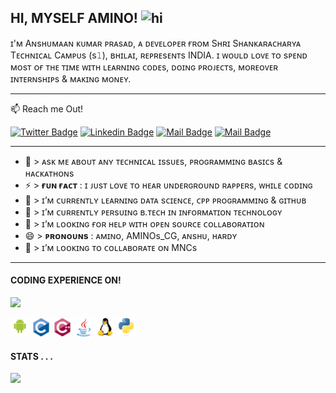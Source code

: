 ## HI, MYSELF AMINO! <img src="https://user-images.githubusercontent.com/1303154/88677602-1635ba80-d120-11ea-84d8-d263ba5fc3c0.gif" width="28px" alt="hi">

ɪ'ᴍ Aɴsʜᴜᴍᴀᴀɴ ᴋᴜᴍᴀʀ ᴘʀᴀsᴀᴅ, ᴀ ᴅᴇᴠᴇʟᴏᴘᴇʀ ғʀᴏᴍ Sʜʀɪ Sʜᴀɴᴋᴀʀᴀᴄʜᴀʀʏᴀ Tᴇᴄʜɴɪᴄᴀʟ Cᴀᴍᴘᴜs (s𝟷), ʙʜɪʟᴀɪ, ʀᴇᴘʀᴇsᴇɴᴛs INDIA. ɪ ᴡᴏᴜʟᴅ ʟᴏᴠᴇ ᴛᴏ sᴘᴇɴᴅ ᴍᴏsᴛ ᴏғ ᴛʜᴇ ᴛɪᴍᴇ ᴡɪᴛʜ ʟᴇᴀʀɴɪɴɢ ᴄᴏᴅᴇs, ᴅᴏɪɴɢ ᴘʀᴏᴊᴇᴄᴛs, ᴍᴏʀᴇᴏᴠᴇʀ ɪɴᴛᴇʀɴsʜɪᴘs & ᴍᴀᴋɪɴɢ ᴍᴏɴᴇʏ.

________________________________________________________________________________________________________________________________________________________________________________

:mailbox: Reach me Out!

[![Twitter Badge](https://img.shields.io/badge/-@prasad_saab-1ca0f1?style=flat&labelColor=1ca0f1&logo=twitter&logoColor=white&link=https://twitter.com/prasad_saab)](https://twitter.com/prasad_saab) [![Linkedin Badge](https://img.shields.io/badge/-Anshumaan_Kumar_Prasad-0e76a8?style=flat&labelColor=0e76a8&logo=linkedin&logoColor=white)](https://www.linkedin.com/in/anshumaan-kumar-prasad-19-amino/) [![Mail Badge](https://img.shields.io/badge/-@anshumaankumarprasad-e84393?style=flat&labelColor=e84393&logo=instagram&logoColor=white)](https://instagram.com/anshumaankumarprasad) [![Mail Badge](https://img.shields.io/badge/-AMINOs_CG-c0392b?style=flat&labelColor=c0392b&logo=gmail&logoColor=white)](mailto:anshumaankrprasad76@gmail.com)

_____________________________________________________________________________________________________________________________________________________________________________

- 💬 > ᴀsᴋ ᴍᴇ ᴀʙᴏᴜᴛ ᴀɴʏ ᴛᴇᴄʜɴɪᴄᴀʟ ɪssᴜᴇs, ᴘʀᴏɢʀᴀᴍᴍɪɴɢ ʙᴀsɪᴄs & ʜᴀᴄᴋᴀᴛʜᴏɴs
- ⚡ > **ғᴜɴ ғᴀᴄᴛ** : ɪ ᴊᴜsᴛ ʟᴏᴠᴇ ᴛᴏ ʜᴇᴀʀ ᴜɴᴅᴇʀɢʀᴏᴜɴᴅ ʀᴀᴘᴘᴇʀs, ᴡʜɪʟᴇ ᴄᴏᴅɪɴɢ
- 🌱 > ɪ’ᴍ ᴄᴜʀʀᴇɴᴛʟʏ ʟᴇᴀʀɴɪɴɢ ᴅᴀᴛᴀ sᴄɪᴇɴᴄᴇ, ᴄᴘᴘ ᴘʀᴏɢʀᴀᴍᴍɪɴɢ & ɢɪᴛʜᴜʙ
- 🔭 > ɪ’ᴍ ᴄᴜʀʀᴇɴᴛʟʏ ᴘᴇʀsᴜɪɴɢ ʙ.ᴛᴇᴄʜ ɪɴ ɪɴғᴏʀᴍᴀᴛɪᴏɴ ᴛᴇᴄʜɴᴏʟᴏɢʏ
- 🤔 > ɪ’ᴍ ʟᴏᴏᴋɪɴɢ ғᴏʀ ʜᴇʟᴘ ᴡɪᴛʜ ᴏᴘᴇɴ sᴏᴜʀᴄᴇ ᴄᴏʟʟᴀʙᴏʀᴀᴛɪᴏɴ
- 😄 > **ᴘʀᴏɴᴏᴜɴs** : ᴀᴍɪɴᴏ, AMINOs_CG, ᴀɴsʜᴜ, ʜᴀʀᴅʏ
- 👯 >  ɪ’ᴍ ʟᴏᴏᴋɪɴɢ ᴛᴏ ᴄᴏʟʟᴀʙᴏʀᴀᴛᴇ ᴏɴ MNCs

________________________________________________________________________________________________________________________________________________________________________________

#### CODING EXPERIENCE ON!

<img height="25" src="https://img.shields.io/badge/Languages and  tools- 📚-green.svg?&style=for-the-badge&logo=amino19&logoColor=yellow" />
<p align="left"><img src="https://github.com/Kushal997-das/Kushal997-das/blob/master/Profile%20generator/android-original-wordmark.svg" alt="android" width="30" height="30"/> <img src="https://github.com/Kushal997-das/Kushal997-das/blob/master/Profile%20generator/c-original.svg" alt="c" width="30" height="30"/> <img src="https://github.com/Kushal997-das/Kushal997-das/blob/master/Profile%20generator/cplusplus-original.svg" alt="cplusplus" width="30" height="30"/>
<img src="https://github.com/Kushal997-das/Kushal997-das/blob/master/Profile%20generator/java-original.svg" alt="java" width="30" height="30"/> <img src="https://github.com/Kushal997-das/Kushal997-das/blob/master/Profile%20generator/linux-original.svg" alt="linux" width="30" height="30"/>  <img src="https://github.com/Kushal997-das/Kushal997-das/blob/master/Profile%20generator/python-original.svg" alt="python" width="30" height="30"/> </p>


  
#### STATS . . .
<img src = "https://github-readme-stats.vercel.app/api?username=amino19&theme=highcontrast&show_icons=true&custom_title= AMINO's GitHub Stats 👏">
